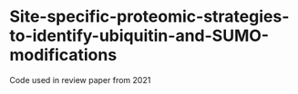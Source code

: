 # Site-specific-proteomic-strategies-to-identify-ubiquitin-and-SUMO-modifications
Code used in review paper from 2021
